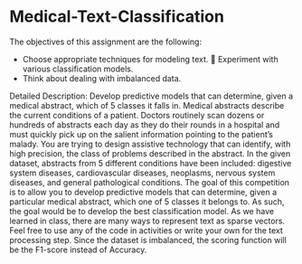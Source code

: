 # Medical-Text-Classification

The objectives of this assignment are the following:
- Choose appropriate techniques for modeling text.  Experiment with various classification models.
- Think about dealing with imbalanced data.

Detailed Description:
Develop predictive models that can determine, given a medical abstract, which of 5 classes it falls in.
Medical abstracts describe the current conditions of a patient. Doctors routinely scan dozens or hundreds of abstracts each day as they do their rounds in a hospital and
must quickly pick up on the salient information pointing to the patient’s malady. You are trying to design assistive technology that can identify, with high precision, 
the class of problems described in the abstract. In the given dataset, abstracts from 5 different conditions have been included: digestive system diseases, cardiovascular
diseases, neoplasms, nervous system diseases, and general pathological conditions.
The goal of this competition is to allow you to develop predictive models that can determine, given a particular medical abstract, which one of 5 classes it belongs to.
As such, the goal would be to develop the best classification model.
As we have learned in class, there are many ways to represent text as sparse vectors. Feel free to use any of the code in activities or write your own for the text processing step.
Since the dataset is imbalanced, the scoring function will be the F1-score instead of Accuracy.
           
